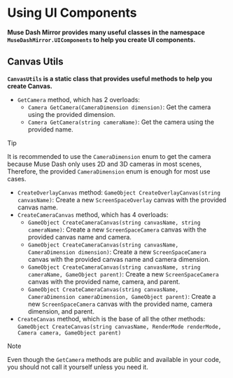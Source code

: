 # Using UI Components

**Muse Dash Mirror provides many useful classes in the namespace `MuseDashMirror.UIComponents` to help you create UI components.**

## Canvas Utils

**`CanvasUtils` is a static class that provides useful methods to help you create Canvas.**

* `GetCamera` method, which has 2 overloads:
  * `Camera GetCamera(CameraDimension dimension)`: Get the camera using the provided dimension.
  * `Camera GetCamera(string cameraName)`: Get the camera using the provided name.

> [!TIP]
> It is recommended to use the `CameraDimension` enum to get the camera because Muse Dash only uses 2D and 3D cameras in most scenes,
> Therefore, the provided `CameraDimension` enum is enough for most use cases.

* `CreateOverlayCanvas` method: `GameObject CreateOverlayCanvas(string canvasName)`: Create a new `ScreenSpaceOverlay` canvas with the provided canvas name.
* `CreateCameraCanvas` method, which has 4 overloads:
  * `GameObject CreateCameraCanvas(string canvasName, string cameraName)`: Create a new `ScreenSpaceCamera` canvas with the provided canvas name and camera.
  * `GameObject CreateCameraCanvas(string canvasName, CameraDimension dimension)`: Create a new `ScreenSpaceCamera` canvas with the provided canvas name and camera dimension.
  * `GameObject CreateCameraCanvas(string canvasName, string cameraName, GameObject parent)`: Create a new `ScreenSpaceCamera` canvas with the provided name, camera, and parent.
  * `GameObject CreateCameraCanvas(string canvasName, CameraDimension cameraDimension, GameObject parent)`: Create a new `ScreenSpaceCamera` canvas with the provided name, camera dimension, and parent.
* `CreateCanvas` method, which is the base of all the other methods: `GameObject CreateCanvas(string canvasName, RenderMode renderMode, Camera camera, GameObject parent)`

> [!NOTE]
> Even though the `GetCamera` methods are public and available in your code, you should not call it yourself unless you need it.
